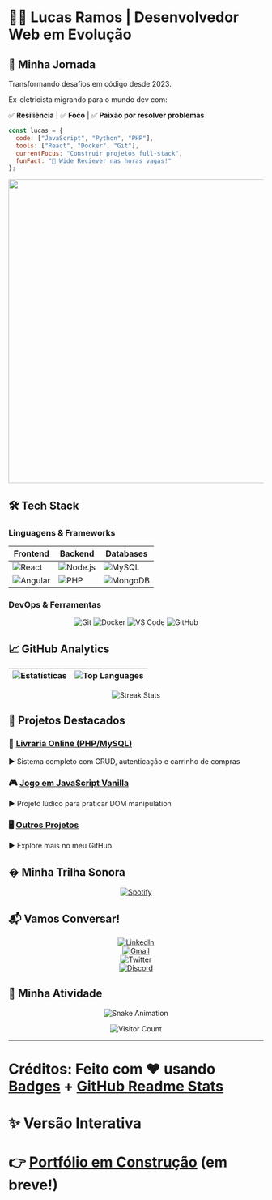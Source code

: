 # 👨‍💻 Lucas Ramos | Desenvolvedor Web em Evolução

## 🚀 Minha Jornada
Transformando desafios em código desde 2023.

Ex-eletricista migrando para o mundo dev com:

✅ **Resiliência** | ✅ **Foco** | ✅ **Paixão por resolver problemas**



```javascript
const lucas = {
  code: ["JavaScript", "Python", "PHP"],
  tools: ["React", "Docker", "Git"],
  currentFocus: "Construir projetos full-stack",
  funFact: "🏈 Wide Reciever nas horas vagas!"
};
```



<div align="center">
<img src="https://media.giphy.com/media/v1.Y2lkPTc5MGI3NjExcDlwY2V6d2V6Y2F1bWJ0dGJ4Z3B5eHh4eWx0ZzZ6dHk1dGJmZyZlcD12MV9pbnRlcm5hbF9naWZfYnlfaWQmY3Q9Zw/xT5LMHxhOfscxPfIfm/giphy.gif" width="600">
</div>

## 🛠 Tech Stack

### Linguagens & Frameworks
<div align="center">

| Frontend | Backend | Databases |
|----------|---------|-----------|
| ![React](https://img.shields.io/badge/React-20232A?style=for-the-badge&logo=react&logoColor=61DAFB) | ![Node.js](https://img.shields.io/badge/Node.js-43853D?style=for-the-badge&logo=node.js&logoColor=white) | ![MySQL](https://img.shields.io/badge/MySQL-005C84?style=for-the-badge&logo=mysql&logoColor=white) |
| ![Angular](https://img.shields.io/badge/Angular-DD0031?style=for-the-badge&logo=angular&logoColor=white) | ![PHP](https://img.shields.io/badge/PHP-777BB4?style=for-the-badge&logo=php&logoColor=white) | ![MongoDB](https://img.shields.io/badge/MongoDB-4EA94B?style=for-the-badge&logo=mongodb&logoColor=white) |

</div>

### DevOps & Ferramentas
<p align="center">
  <img src="https://img.shields.io/badge/Git-F05032?style=for-the-badge&logo=git&logoColor=white" alt="Git">
  <img src="https://img.shields.io/badge/Docker-2496ED?style=for-the-badge&logo=docker&logoColor=white" alt="Docker">
  <img src="https://img.shields.io/badge/VS_Code-007ACC?style=for-the-badge&logo=visual-studio-code&logoColor=white" alt="VS Code">
  <img src="https://img.shields.io/badge/GitHub-100000?style=for-the-badge&logo=github&logoColor=white" alt="GitHub">
</p>

## 📈 GitHub Analytics

<div align="center">
  
| ![Estatísticas](https://github-readme-stats.vercel.app/api?username=srloga&show_icons=true&theme=radical&hide_border=true&include_all_commits=true) | ![Top Languages](https://github-readme-stats.vercel.app/api/top-langs/?username=srloga&layout=compact&theme=radical&hide_border=true) |
|-------------|-------------|

![Streak Stats](https://streak-stats.demolab.com/?user=srloga&theme=radical&hide_border=true)

</div>

## 🌟 Projetos Destacados

### 🛒 [Livraria Online (PHP/MySQL)](https://github.com/srloga/livraria-online)  
▶ Sistema completo com CRUD, autenticação e carrinho de compras  

### 🎮 [Jogo em JavaScript Vanilla](https://github.com/srloga/jogo-js)  
▶ Projeto lúdico para praticar DOM manipulation  

### 🖥️ [Outros Projetos](https://github.com/srloga?tab=repositories)  
▶ Explore mais no meu GitHub  

## � Minha Trilha Sonora

<div align="center">

[![Spotify](https://spotify-github-profile.vercel.app/api/view?uid=22zhgaqbewm6pks5j5nuj2l&cover_image=true&theme=novatorem&bar_color=53b14f&bar_color_cover=false)](https://open.spotify.com/user/22zhgaqbewm6pks5j5nuj2l)

</div>

## 📬 Vamos Conversar!

<div align="center">

[![LinkedIn](https://img.shields.io/badge/LinkedIn-0077B5?style=for-the-badge&logo=linkedin&logoColor=white)](https://linkedin.com/in/lucas-ramos-loga)  
[![Gmail](https://img.shields.io/badge/Gmail-D14836?style=for-the-badge&logo=gmail&logoColor=white)](mailto:lucas.vinicius.loga@gmail.com)  
[![Twitter](https://img.shields.io/badge/Twitter-1DA1F2?style=for-the-badge&logo=twitter&logoColor=white)](https://twitter.com/sr_loga)  
[![Discord](https://img.shields.io/badge/Discord-5865F2?style=for-the-badge&logo=discord&logoColor=white)](https://discordapp.com/users/lucasramos_52656)  

</div>

## 🐍 Minha Atividade

<div align="center">

![Snake Animation](https://raw.githubusercontent.com/srloga/srloga/output/github-contribution-grid-snake.svg)

</div>

<div align="center">

![Visitor Count](https://komarev.com/ghpvc/?username=srloga&color=blueviolet&style=flat)

</div>

---

# Créditos: Feito com ❤️ usando [Badges](https://shields.io/) + [GitHub Readme Stats](https://github.com/anuraghazra/github-readme-stats)

# ✨ Versão Interativa
# 👉 [Portfólio em Construção](https://srloga.dev/) (em breve!)
